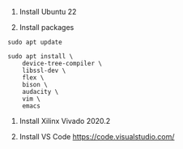 1. Install Ubuntu 22

1. Install packages
```
sudo apt update

sudo apt install \
    device-tree-compiler \
    libssl-dev \
    flex \
    bison \
    audacity \
    vim \
    emacs
```

1. Install Xilinx Vivado 2020.2

1. Install VS Code <https://code.visualstudio.com/>



